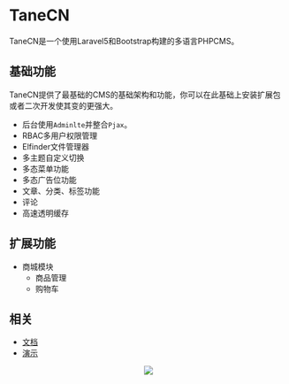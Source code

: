 # TaneCN
TaneCN是一个使用Laravel5和Bootstrap构建的多语言PHPCMS。

## 基础功能
TaneCN提供了最基础的CMS的基础架构和功能，你可以在此基础上安装扩展包或者二次开发使其变的更强大。

- 后台使用```Adminlte```并整合```Pjax```。
- RBAC多用户权限管理
- Elfinder文件管理器
- 多主题自定义切换
- 多态菜单功能
- 多态广告位功能
- 文章、分类、标签功能
- 评论
- 高速透明缓存

## 扩展功能
- 商城模块
  - 商品管理
  - 购物车

## 相关
- [文档](https://docs.tanecn.com/)
- [演示](https://demo.tanecn.com/admin)

<p align="center"><img src="https://docs.tanecn.com/_media/demo.jpg"></p>
